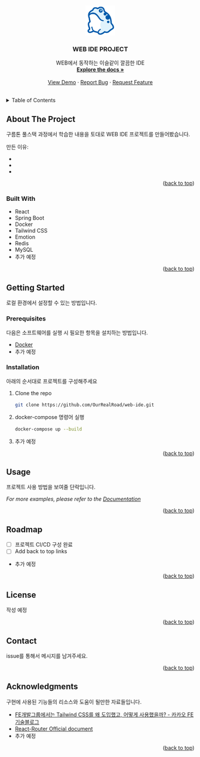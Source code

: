 <a name="readme-top"></a>

<!-- PROJECT SHIELDS -->
<!--
*** I'm using markdown "reference style" links for readability.
*** Reference links are enclosed in brackets [ ] instead of parentheses ( ).
*** See the bottom of this document for the declaration of the reference variables
*** for contributors-url, forks-url, etc. This is an optional, concise syntax you may use.
*** https://www.markdownguide.org/basic-syntax/#reference-style-links
-->

<!-- PROJECT LOGO -->
<br />
<div align="center">
  <a href="https://github.com/OurRealRoad/web-ide">
    <img src="frontend/public/logo.png" alt="Logo" width="80" height="80">
  </a>

  <h3 align="center">WEB IDE PROJECT</h3>

  <p align="center">
    WEB에서 동작하는 이슬같이 깔끔한 IDE
    <br />
    <a href="https://github.com/OurRealRoad/web-ide"><strong>Explore the docs »</strong></a>
    <br />
    <br />
    <a href="https://github.com/OurRealRoad/web-ide">View Demo</a>
    ·
    <a href="https://github.com/OurRealRoad/web-ide/issues">Report Bug</a>
    ·
    <a href="https://github.com/OurRealRoad/web-ide/issues">Request Feature</a>
  </p>
</div>
<br/>
<!-- TABLE OF CONTENTS -->
<details>
  <summary>Table of Contents</summary>
  <ol>
    <li>
      <a href="#about-the-project">About The Project</a>
      <ul>
        <li><a href="#built-with">Built With</a></li>
      </ul>
    </li>
    <li>
      <a href="#getting-started">Getting Started</a>
      <ul>
        <li><a href="#prerequisites">Prerequisites</a></li>
        <li><a href="#installation">Installation</a></li>
      </ul>
    </li>
    <li><a href="#usage">Usage</a></li>
    <li><a href="#roadmap">Roadmap</a></li>
    <li><a href="#license">License</a></li>
    <li><a href="#contact">Contact</a></li>
    <li><a href="#acknowledgments">Acknowledgments</a></li>
  </ol>
</details>

<!-- ABOUT THE PROJECT -->

## About The Project

구름톤 풀스택 과정에서 학습한 내용을 토대로 WEB IDE 프로젝트를 만들어봤습니다.

만든 이유:

-
-
-

<p align="right">(<a href="#readme-top">back to top</a>)</p>

### Built With

- React
- Spring Boot
- Docker
- Tailwind CSS
- Emotion
- Redis
- MySQL
- 추가 예정

<p align="right">(<a href="#readme-top">back to top</a>)</p>

<!-- GETTING STARTED -->

## Getting Started

로컬 환경에서 설정할 수 있는 방법입니다.

### Prerequisites

다음은 소프트웨어를 실행 시 필요한 항목을 설치하는 방법입니다.

- <a href="https://docs.docker.com/engine/install/">Docker</a>
- 추가 예정

### Installation

아래의 순서대로 프로젝트를 구성해주세요

1. Clone the repo
   ```sh
   git clone https://github.com/OurRealRoad/web-ide.git
   ```
2. docker-compose 명령어 실행
   ```sh
   docker-compose up --build
   ```
3. 추가 예정

<p align="right">(<a href="#readme-top">back to top</a>)</p>

<!-- USAGE EXAMPLES -->

## Usage

프로젝트 사용 방법을 보여줄 단락입니다.

_For more examples, please refer to the [Documentation](https://github.com/OurRealRoad/web-ide)_

<p align="right">(<a href="#readme-top">back to top</a>)</p>

<!-- ROADMAP -->

## Roadmap

- [ ] 프로젝트 CI/CD 구성 완료
- [ ] Add back to top links
- 추가 예정

<p align="right">(<a href="#readme-top">back to top</a>)</p>

<!-- LICENSE -->

## License

작성 예정

<p align="right">(<a href="#readme-top">back to top</a>)</p>

<!-- CONTACT -->

## Contact

issue를 통해서 메시지를 남겨주세요.

<p align="right">(<a href="#readme-top">back to top</a>)</p>

<!-- ACKNOWLEDGMENTS -->

## Acknowledgments

구현에 사용된 기능들의 리소스와 도움이 될만한 자료들입니다.

- [FE개발그룹에서는 Tailwind CSS를 왜 도입했고, 어떻게 사용했을까? - 카카오 FE 기술블로그](https://fe-developers.kakaoent.com/2022/221013-tailwind-and-design-system/)
- [React-Router Official document ](https://reactrouter.com/en/main)
- 추가 예정

<p align="right">(<a href="#readme-top">back to top</a>)</p>

<!-- MARKDOWN LINKS & IMAGES -->
<!-- https://www.markdownguide.org/basic-syntax/#reference-style-links -->

[contributors-shield]: https://img.shields.io/github/contributors/othneildrew/Best-README-Template.svg?style=for-the-badge
[contributors-url]: https://github.com/othneildrew/Best-README-Template/graphs/contributors
[forks-shield]: https://img.shields.io/github/forks/othneildrew/Best-README-Template.svg?style=for-the-badge
[forks-url]: https://github.com/othneildrew/Best-README-Template/network/members
[stars-shield]: https://img.shields.io/github/stars/othneildrew/Best-README-Template.svg?style=for-the-badge
[stars-url]: https://github.com/othneildrew/Best-README-Template/stargazers
[issues-shield]: https://img.shields.io/github/issues/othneildrew/Best-README-Template.svg?style=for-the-badge
[issues-url]: https://github.com/othneildrew/Best-README-Template/issues
[license-shield]: https://img.shields.io/github/license/othneildrew/Best-README-Template.svg?style=for-the-badge
[license-url]: https://github.com/othneildrew/Best-README-Template/blob/master/LICENSE.txt
[linkedin-shield]: https://img.shields.io/badge/-LinkedIn-black.svg?style=for-the-badge&logo=linkedin&colorB=555
[linkedin-url]: https://linkedin.com/in/othneildrew
[product-screenshot]: images/screenshot.png
[Next.js]: https://img.shields.io/badge/next.js-000000?style=for-the-badge&logo=nextdotjs&logoColor=white
[Next-url]: https://nextjs.org/
[React.js]: https://img.shields.io/badge/React-20232A?style=for-the-badge&logo=react&logoColor=61DAFB
[React-url]: https://reactjs.org/
[Vue.js]: https://img.shields.io/badge/Vue.js-35495E?style=for-the-badge&logo=vuedotjs&logoColor=4FC08D
[Vue-url]: https://vuejs.org/
[Angular.io]: https://img.shields.io/badge/Angular-DD0031?style=for-the-badge&logo=angular&logoColor=white
[Angular-url]: https://angular.io/
[Svelte.dev]: https://img.shields.io/badge/Svelte-4A4A55?style=for-the-badge&logo=svelte&logoColor=FF3E00
[Svelte-url]: https://svelte.dev/
[Laravel.com]: https://img.shields.io/badge/Laravel-FF2D20?style=for-the-badge&logo=laravel&logoColor=white
[Laravel-url]: https://laravel.com
[Bootstrap.com]: https://img.shields.io/badge/Bootstrap-563D7C?style=for-the-badge&logo=bootstrap&logoColor=white
[Bootstrap-url]: https://getbootstrap.com
[JQuery.com]: https://img.shields.io/badge/jQuery-0769AD?style=for-the-badge&logo=jquery&logoColor=white
